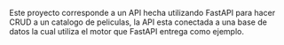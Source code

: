 Este proyecto corresponde a un API hecha utilizando FastAPI para hacer CRUD a un catalogo de peliculas, la API esta conectada a una base de datos la cual utiliza el motor que FastAPI entrega como ejemplo.

